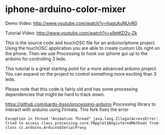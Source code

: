iphone-arduino-color-mixer
==========================

Demo Video:
http://www.youtube.com/watch?v=hqgcAuNUyR0


Tutorial Video:
http://www.youtube.com/watch?v=s9etKD2y-Zk

This is the source code and touchOSC file for an arduino/iphone project.  
Using the touchOSC application you are able to create custom UIs right on the phone.
Then we use Processing to hook our iphone gui up to the arduino for controlling 3 leds.

This tutorial is a great starting point for a more advanced arduino project.  You can
expand on the project to control something more exciting than 3 leds.  

Please note that this code is fairly old and has some processing dependencies that
might be hard to track down.

https://github.com/pardo-bsso/processing-arduino
Processing library to interact with arduino using Firmata.
This fork fixes the error

    Exception in thread "Animation Thread" java.lang.IllegalAccessError: tried to access class processing.core.PApplet$RegisteredMethods from class cc.arduino.Arduino$SerialProxy


